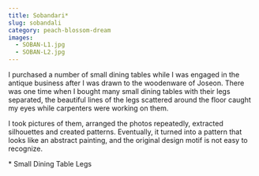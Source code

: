 ```yaml
---
title: Sobandari*
slug: sobandali
category: peach-blossom-dream
images:
  - SOBAN-L1.jpg
  - SOBAN-L2.jpg
---
```


I purchased a number of small dining tables while I was engaged in the antique business after I was drawn to the woodenware of Joseon. There was one time when I bought many small dining tables with their legs separated, the beautiful lines of the legs scattered around the floor caught my eyes while carpenters were working on them.

I took pictures of them, arranged the photos repeatedly, extracted silhouettes and created patterns. Eventually, it turned into a pattern that looks like an abstract painting, and the original design motif is not easy to recognize.

&#x2A; Small Dining Table Legs

